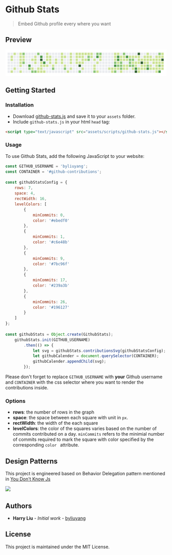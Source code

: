 # Github Stats
> Embed Github profile every where you want

## Preview
![](screenshot.png)

## Getting Started
### Installation
- Download [github-stats.js]() and save it to your `assets` folder.
- Include `github-stats.js` in your html `head` tag:

```html
<script type="text/javascript" src="assets/scripts/github-stats.js"></script>
```

### Usage

To use Github Stats, add the following JavaScript to your website:

```javascript
const GITHUB_USERNAME = 'byliuyang';
const CONTAINER = '#github-contributions';

const githubStatsConfig = {
    rows: 7,
    space: 4,
    rectWidth: 16,
    levelColors: [
        {
            minCommits: 0,
            color: '#ebedf0'
        },
        {
            minCommits: 1,
            color: '#c6e48b'
        },
        {
            minCommits: 9,
            color: '#7bc96f'
        },
        {
            minCommits: 17,
            color: '#239a3b'
        },
        {
            minCommits: 26,
            color: '#196127'
        }
    ]
};

const githubStats = Object.create(GithubStats);
    githubStats.init(GITHUB_USERNAME)
        .then(() => {
            let svg = githubStats.contributionsSvg(githubStatsConfig);
            let githubCalender = document.querySelector(CONTAINER);
            githubCalender.appendChild(svg);
        });
```

Please don't forget to replace `GITHUB_USERNAME` with **your** Github username and `CONTAINER` with the css selector where you want to render the contributions inside.

### Options
- **rows**: the number of rows in the graph
- **space**: the space between each square with unit in `px`.
- **rectWidth**: the width of the each square
- **levelColors**: the color of the squares varies based on the number of commits contributed on a day. `minCommits` refers to the minimial number of commits required to mark the square with color specified by the corresponding `color ` attribute.

## Design Patterns
This project is engineered based on Behavior Delegation pattern mentioned in [You Don't Know Js](https://github.com/getify/You-Dont-Know-JS/blob/master/this%20%26%20object%20prototypes/ch6.md)

![](https://github.com/getify/You-Dont-Know-JS/blob/master/this%20%26%20object%20prototypes/cover.jpg)

## Authors

- **Harry Liu** - *Initial work* - [byliuyang](https://github.com/byliuyang)

## License
This project is maintained under the MIT License.
